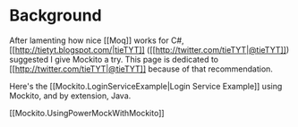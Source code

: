 # Background
After lamenting how nice [[Moq]] works for C#, [[http://tietyt.blogspot.com/|tieTYT]] ([[http://twitter.com/tieTYT|@tieTYT]]) suggested I give Mockito a try. This page is dedicated to [[http://twitter.com/tieTYT|@tieTYT]] because of that recommendation.

Here's the [[Mockito.LoginServiceExample|Login Service Example]] using Mockito, and by extension, Java.
 
[[Mockito.UsingPowerMockWithMockito]]
